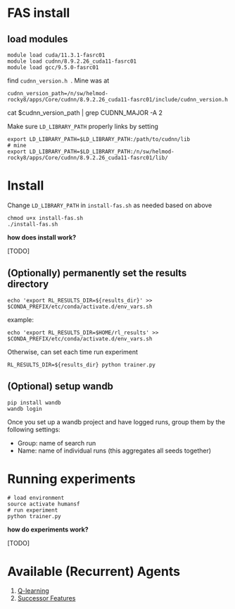# FAS install

## load modules
```
module load cuda/11.3.1-fasrc01
module load cudnn/8.9.2.26_cuda11-fasrc01
module load gcc/9.5.0-fasrc01
```


find `cudnn_version.h `. Mine was at 
```
cudnn_version_path=/n/sw/helmod-rocky8/apps/Core/cudnn/8.9.2.26_cuda11-fasrc01/include/cudnn_version.h
```
cat $cudnn_version_path | grep CUDNN_MAJOR -A 2

Make sure `LD_LIBRARY_PATH` properly links by setting
```
export LD_LIBRARY_PATH=$LD_LIBRARY_PATH:/path/to/cudnn/lib
# mine
export LD_LIBRARY_PATH=$LD_LIBRARY_PATH:/n/sw/helmod-rocky8/apps/Core/cudnn/8.9.2.26_cuda11-fasrc01/lib/
```

# Install
Change `LD_LIBRARY_PATH` in `install-fas.sh` as needed based on above
```
chmod u+x install-fas.sh
./install-fas.sh
```

**how does install work?**

[TODO]

## (Optionally) permanently set the results directory
```
echo 'export RL_RESULTS_DIR=${results_dir}' >> $CONDA_PREFIX/etc/conda/activate.d/env_vars.sh
```
example:
```
echo 'export RL_RESULTS_DIR=$HOME/rl_results' >> $CONDA_PREFIX/etc/conda/activate.d/env_vars.sh
```

Otherwise, can set each time run experiment
```
RL_RESULTS_DIR=${results_dir} python trainer.py
```

## (Optional) setup wandb
```
pip install wandb
wandb login
```
Once you set up a wandb project and have logged runs, group them by the following settings:
- Group: name of search run
- Name: name of individual runs (this aggregates all seeds together)

# Running experiments

```
# load environment
source activate humansf 
# run experiment
python trainer.py
```

**how do experiments work?**

[TODO]


# Available (Recurrent) Agents

1. [Q-learning](td_agents/q_learning.py)
2. [Successor Features](td_agents/sf_agents.py)
<!-- 2. Object-oriented Successor Features -->